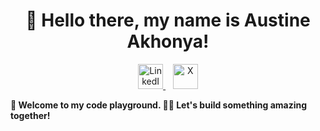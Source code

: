 <h1 align="center">👋 Hello there, my name is Austine Akhonya!</h1>

<p align="center">
  <a href="https://www.linkedin.com/in/austineakhonya/" target="_blank">
    <img width="40" height="40" src="https://upload.wikimedia.org/wikipedia/commons/0/01/LinkedIn_Logo_2023.png" alt="LinkedIn">
  </a>
  &nbsp;&nbsp;
  <a href="https://twitter.com/yourprofile" target="_blank">
    <img width="40" height="40" src="https://upload.wikimedia.org/wikipedia/commons/6/60/X_logo_2023.svg" alt="X">
  </a>
</p>

**🚀 Welcome to my code playground. 👨‍💻 Let's build something amazing together!**
